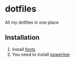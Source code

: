# dotfiles
All my dotfiles in one place

## Installation
1. Install [fonts](/powerline/fonts)
2. You need to install [powerline](/powerline/powerline)
